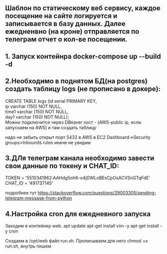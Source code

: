 ## Шаблон по статическому веб сервису, каждое посещение на сайте логируется и записывается в базу данных. Далее ежедненвно (на кроне) отправляется по телеграм отчет о кол-ве посещении.

## 1. Запуск контейнра docker-compose up --build -d
## 2.Необходимо в поднятом БД(на postgres) создать таблицу logs (не прописано в докере): <br/>
CREATE TABLE logs (id serial PRIMARY KEY, <br/>
                    ip varchar (150) NOT NULL, <br/>
                    time1  varchar (150) NOT NULL, <br/>
                    day1  varchar (150) NOT NULL); <br/>
Можно подключится через DBeaver хост - (AWS-public ip, если запускаем на AWS) и там создать таблицу

надо не забыть открыт порт 5432 в AWS в EC2 Dashboard->Security groups>Inbounds rules иначе не увидим


## 3.ДЛя телеграм канала необходимо завести свои данные по токену и CHAT_ID:
TOKEN = '5510341962:AAHdg5oh6-o4jDWLoBEsCpOsACVSnGTqFdE'
CHAT_ID = '491737145'

подробнее тут
https://stackoverflow.com/questions/29003305/sending-telegram-message-from-python
## 4.Настройка cron для ежедневного запуска
Заходим в контейнер web.
apt update
apt-get install vim -y
apt-get install -y cron

Создаем в /opt/web файл run.sh. Прописываем для него chmod +x run.sh, внутрь пишем
